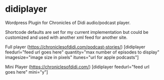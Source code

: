# didiplayer
Wordpress Plugin for Chronicles of Didi audio/podcast player.

Shortcode defaults are set for my current implementation but could be customized and used with another xml feed for another site. 

Full player (https://chroniclesofdidi.com/podcast-stories/)
[didiplayer feedurl="feed url goes here" quantity="max number of episodes to display" imagesize="image size in pixels" itunes="url for apple podcasts"]

Mini Player (https://chroniclesofdidi.com/)
[didiplayer feedurl="feed url goes here" mini="y"]
